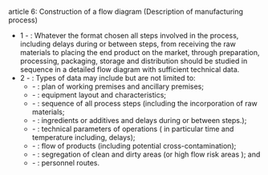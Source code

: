 article 6: Construction of a flow diagram (Description of manufacturing process)

<ul>
			<li>1 - : Whatever the format chosen all steps involved in the process, including delays during or between steps, from receiving the raw materials to placing the end product on the market, through preparation, processing, packaging, storage and distribution should be studied in sequence in a detailed flow diagram with sufficient technical data.<ul>
			</ul></li>			<li>2 - : Types of data may include but are not limited to:<ul>
						<li> - : plan of working premises and ancillary premises;<ul>
						</ul></li>						<li> - : equipment layout and characteristics;<ul>
						</ul></li>						<li> - : sequence of all process steps (including the incorporation of raw materials;<ul>
						</ul></li>						<li> - : ingredients or additives and delays during or between steps.);<ul>
						</ul></li>						<li> - : technical parameters of operations ( in particular time and temperature including, delays);<ul>
						</ul></li>						<li> - : flow of products (including potential cross-contamination);<ul>
						</ul></li>						<li> - : segregation of clean and dirty areas (or high flow risk areas ); and<ul>
						</ul></li>						<li> - : personnel routes.<ul>
						</ul></li>			</ul></li></ul>